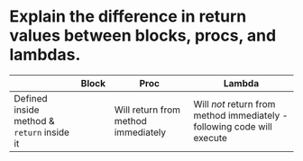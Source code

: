 # Explain the difference in return values between blocks, procs, and lambdas.

|   | Block | Proc | Lambda |
| - | ----- | ---- | ------ |
| Defined inside method & `return` inside it |  | Will return from method immediately | Will _not_ return from method immediately - following code will execute |